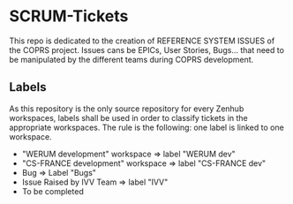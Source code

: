 # SCRUM-Tickets

This repo is dedicated to the creation of REFERENCE SYSTEM ISSUES of the COPRS project.
Issues cans be EPICs, User Stories, Bugs... that need to be manipulated by the different teams during COPRS development.

## Labels
As this repository is the only source repository for every Zenhub workspaces, labels shall be used in order to classify tickets in the appropriate workspaces. The rule is the following: one label is linked to one workspace.
* "WERUM development" workspace => label "WERUM dev"
* "CS-FRANCE development" workspace => label "CS-FRANCE dev"
* Bug =>   Label "Bugs"
* Issue Raised by IVV Team => label "IVV" 
* To be completed
